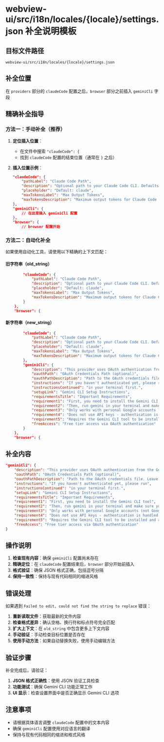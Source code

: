 # webview-ui/src/i18n/locales/{locale}/settings.json 补全说明模板

## 目标文件路径

`webview-ui/src/i18n/locales/{locale}/settings.json`

## 补全位置

在 `providers` 部分的 `claudeCode` 配置之后，`browser` 部分之前插入 `geminiCli` 字段

## 精确补全指导

### 方法一：手动补全（推荐）

1. **定位插入位置**：
   - 在文件中搜索 `"claudeCode": {`
   - 找到 `claudeCode` 配置的结束位置（通常在 `}` 之后）

2. **插入位置示例**：
   ```json
   "claudeCode": {
       "pathLabel": "Claude Code Path",
       "description": "Optional path to your Claude Code CLI. Defaults to 'claude' if not set.",
       "placeholder": "Default: claude",
       "maxTokensLabel": "Max Output Tokens",
       "maxTokensDescription": "Maximum output tokens for Claude Code responses. Default is 8000."
   },
   "geminiCli": {
       // 在这里插入 geminiCli 配置
   },
   "browser": {
       // browser 配置开始
   ```

### 方法二：自动化补全

如果使用自动化工具，请使用以下精确的上下文匹配：

#### 旧字符串（old_string）
```json
		"claudeCode": {
			"pathLabel": "Claude Code Path",
			"description": "Optional path to your Claude Code CLI. Defaults to 'claude' if not set.",
			"placeholder": "Default: claude",
			"maxTokensLabel": "Max Output Tokens",
			"maxTokensDescription": "Maximum output tokens for Claude Code responses. Default is 8000."
		}
	},
	"browser": {
```

#### 新字符串（new_string）
```json
		"claudeCode": {
			"pathLabel": "Claude Code Path",
			"description": "Optional path to your Claude Code CLI. Defaults to 'claude' if not set.",
			"placeholder": "Default: claude",
			"maxTokensLabel": "Max Output Tokens",
			"maxTokensDescription": "Maximum output tokens for Claude Code responses. Default is 8000."
		},
		"geminiCli": {
			"description": "This provider uses OAuth authentication from the Gemini CLI tool and does not require API keys.",
			"oauthPath": "OAuth Credentials Path (optional)",
			"oauthPathDescription": "Path to the OAuth credentials file. Leave empty to use the default location (~/.gemini/oauth_creds.json).",
			"instructions": "If you haven't authenticated yet, please run",
			"instructionsContinued": "in your terminal first.",
			"setupLink": "Gemini CLI Setup Instructions",
			"requirementsTitle": "Important Requirements",
			"requirement1": "First, you need to install the Gemini CLI tool",
			"requirement2": "Then, run gemini in your terminal and make sure you Log in with Google",
			"requirement3": "Only works with personal Google accounts (not Google Workspace accounts)",
			"requirement4": "Does not use API keys - authentication is handled via OAuth",
			"requirement5": "Requires the Gemini CLI tool to be installed and authenticated first",
			"freeAccess": "Free tier access via OAuth authentication"
		}
	},
	"browser": {
```

## 补全内容

```json
"geminiCli": {
    "description": "This provider uses OAuth authentication from the Gemini CLI tool and does not require API keys.",
    "oauthPath": "OAuth Credentials Path (optional)",
    "oauthPathDescription": "Path to the OAuth credentials file. Leave empty to use the default location (~/.gemini/oauth_creds.json).",
    "instructions": "If you haven't authenticated yet, please run",
    "instructionsContinued": "in your terminal first.",
    "setupLink": "Gemini CLI Setup Instructions",
    "requirementsTitle": "Important Requirements",
    "requirement1": "First, you need to install the Gemini CLI tool",
    "requirement2": "Then, run gemini in your terminal and make sure you Log in with Google",
    "requirement3": "Only works with personal Google accounts (not Google Workspace accounts)",
    "requirement4": "Does not use API keys - authentication is handled via OAuth",
    "requirement5": "Requires the Gemini CLI tool to be installed and authenticated first",
    "freeAccess": "Free tier access via OAuth authentication"
}
```

## 操作说明

1. **检查现有内容**：确保 `geminiCli` 配置尚未存在
2. **精确定位**：在 `claudeCode` 配置结束后，`browser` 部分开始前插入
3. **格式验证**：确保 JSON 格式正确，包括逗号分隔
4. **保持一致性**：保持与现有代码相同的缩进风格

## 错误处理

如果遇到 `Failed to edit, could not find the string to replace` 错误：

1. **重新读取文件**：获取最新的文件内容
2. **检查格式差异**：确认空格、换行符和标点符号完全匹配
3. **扩大上下文**：在 `old_string` 中包含更多上下文内容
4. **手动验证**：手动检查目标位置是否存在
5. **使用手动方法**：如果自动替换失败，使用手动编辑方法

## 验证步骤

补全完成后，请验证：

1. **JSON 格式正确性**：使用 JSON 验证工具检查
2. **功能测试**：确保 Gemini CLI 功能正常工作
3. **UI 显示**：检查设置界面中是否正确显示 Gemini CLI 选项

## 注意事项

- 请根据具体语言调整 `claudeCode` 配置中的文本内容
- 确保 `geminiCli` 配置使用对应语言的翻译
- 保持与现有代码相同的缩进和格式风格 